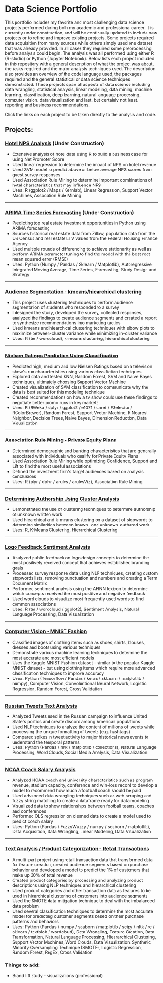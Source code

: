 # Data Science Portfolio
This portfolio includes my favorite and most challenging data science projects performed during both my academic and professional career. It is currently under construction, and will be continually updated to include new projects or to refine and improve existing projects. Some projects required data acquisition from many sources while others simply used one dataset that was already provided. In all cases they required some preprocessing before analysis could begin. The analysis was all performed using either R (R-studio) or Python (Jupyter Notebook). Below lists each project included in this repository with a general description of what the project was about, the tasks required and the major analysis techniques used. The description also provides an overview of the code language used, the packages required and the general statistical or data science techniques demonstrated. These projects span all aspects of data science including data wrangling, statistical analysis, linear modeling, data mining, machine learning, classification, deep learning, natural language processing, computer vision, data visualization and last, but certainly not least, reporting and business recommendations. 

Click the links on each project to be taken directly to the analysis and code.

## Projects:

### [Hotel NPS Analysis](https://github.com/cluceroSy4/Data-Science-Portfolio/blob/master/Hotel%20NPS%20Analysis/IST687%20Project%20Code.R) (Under Construction)
* Extensive analysis of hotel data using R to build a business case for using Net Promoter Score
* Used linear regression to determine the impact of NPS on hotel revenue
* Used SVM model to predict above or below average NPS scores from guest survey responses
* Used Association Rule Mining to determine important combinations of hotel characteristics that may influence NPS
* Uses: R (ggplot2 / Maps / Kernlab), Linear Regression, Support Vector Machines, Assocation Rule Mining

---

### [ARIMA Time Series Forecasting](https://github.com/cluceroSy4/Data-Science-Portfolio/blob/master/ARIMA%20Time%20Series%20Forecasting/Real%20Estate%20Investment%20Markdown%20Files/Real%20Estate%20Investment%20Analysis.md) (Under Construction)
* Predicting top real estate investment opportunities in Python using ARIMA forecasting
* Sources historical real estate data from Zillow, population data from the US Census and real estate LTV values from the Federal Housing Finance Agency
* Used multiple rounds of differencing to achieve stationarity as well as perform ARIMA parameter tuning to find the model with the best root mean squared error (RMSE)
* Uses: Python (Numpy / Pandas / Sklearn / Matplotlib), Autoregressive Integrated Moving Average, Time Series, Forecasting, Study Design and Strategy

---

### [Audience Segmentation - kmeans/hiearchical clustering](https://github.com/cluceroSy4/Data-Science-Portfolio/blob/master/Audience%20Segmentation%20-%20kmeans-hiearchical%20clustering/Audience%20Segmentation%20Analysis.R)
* This project uses clustering techniques to perform audience segmentation of students who responded to a survey
* I designed the study, developed the survey, collected responses, analyzed the findings to create audience segments and created a report to synthesize recommendations into marketing tactics
* Used kmeans and hiearchical clustering techniques with elbow plots to maximize between-cluster variance while minimizing in-cluster variance
* Uses: R (tm / wordcloud), k-means clustering, hierarchical clustering

---

### [Nielsen Ratings Prediction Using Classification](https://github.com/cluceroSy4/Data-Science-Portfolio/blob/master/Nielsen%20Ratings%20Prediction%20-%20SVM%20and%20DataViz/IST565%20Project%20Code.R)
* Predicted high, medium and low Nielsen Ratings based on a television show's run characteristics using various classifiction techniques
* Explored data and tested KNN, Random Forest, SVM and Naive Bayes techniques, ultimately choosing Support Vector Machine
* Created visualization of SVM classification to communicate why the data is best suited for this modeling technique
* Created recommendations on how a tv show could use these findings to negotiate better promo runs in key markets
* Uses: R (RWeka / dplyr / ggplot2 / e1071 / caret / FSelector / RColorBrewer), Random Forest, Support Vector Machine, K Nearest Neighbor, Decision Trees, Naive Bayes, Dimension Reduction, Data Visualization

---

### [Association Rule Mining - Private Equity Plans](https://github.com/cluceroSy4/Data-Science-Portfolio/blob/master/Association%20Rule%20Mining%20-%20Private%20Equity/Private%20Equity%20Association%20Rules%20Analysis.R)
* Determined demographic and banking characteristics that are generally associated with individuals who qualify for Private Equity Plans
* Used Association Rule Mining while optimizing Confidence, Support and Lift to find the most useful associations
* Defined the investment firm's target audiences based on analysis conclusions
* Uses: R (plyr / dplyr / arules / arulesViz), Association Rule Mining

---

### [Determining Authorship Using Cluster Analysis](https://github.com/cluceroSy4/Data-Science-Portfolio/blob/master/Determining%20Authorship%20Using%20Cluster%20Analysis/IST565%20-%20HW4.R)
* Demonstrated the use of clustering techniques to determine authorship of unknown written work
* Used hiearchical and k-means clustering on a dataset of stopwords to determine similarities between known- and unknown-authored work
* Uses: R, K-Means Clustering, Hierarchical Clustering

---

### [Logo Feedback Sentiment Analysis](https://github.com/cluceroSy4/Data-Science-Portfolio/blob/master/Logo%20Feedback%20Sentiment%20Analysis/Scissortail%20Analysis.R)
* Analyzed public feedback on logo design concepts to determine the most positively received concept that achieves established branding goals
* Processed survey response data using NLP techniques, creating custom stopwords lists, removing punctuation and numbers and creating a Term Document Matrix
* Performed sentiment analysis using the AFINN lexicon to determine which concepts received the most positive and negative feedback
* Used word clouds to visualize most frequently used words to find common associations
* Uses: R (tm / wordcloud / ggplot2), Sentiment Analysis, Natural Language Processing, Data Visualization

---

### [Computer Vision - MNIST Fashion](https://github.com/cluceroSy4/Data-Science-Portfolio/blob/master/Computer%20Vision%20-%20MNIST%20Fashion/MNIST%20Fashion%20Analysis.ipynb)
* Classified images of clothing items such as shoes, shirts, blouses, dresses and boots using various techniques 
* Demonstrate various machine learning techniques to determine the most accurate and most efficient models
* Uses the Kaggle MNIST Fashion dataset - similar to the popular Kaggle MNIST dataset - but using clothing items which require more advanced classification techniques to improve accuracy
* Uses: Python (Tensorflow / Pandas / keras / skLearn / matplotlib / numpy), Computer Vision, Convoluntional Neural Network, Logistic Regression, Random Forest, Cross Validation

---

### [Russian Tweets Text Analysis](https://github.com/cluceroSy4/Data-Science-Portfolio/blob/master/Russian%20Tweets%20Text%20Analysis/Russian%20Tweets%20Analysis.ipynb)
* Analyzed Tweets used in the Russian campaign to influence United State's politics and create discord among American populations 
* Used NLP techniques to analyze the content of millions of tweets while processing the unique formatting of tweets (e.g. hashtags) 
* Compared spikes in tweet activity to major historical news events to understand the temporal patterns 
* Uses: Python (Pandas / nltk / matplotlib / collections), Natural Language Processing, Word Clouds, Social Media Analysis, Data Visualization

---

### [NCAA Coach Salary Analysis](https://github.com/cluceroSy4/Data-Science-Portfolio/blob/master/NCAA%20Coach%20Salary%20Analysis/NCAA%20Salary%20Markdown%20Files/IST718Lab1PythonNotebook.md)
* Analyzed NCAA coach and university characteristics such as program revenue, stadium capacity, conference and win-loss record to develop a model to recommend how much a football coach should be paid
* Used advanced data wrangling techniques such as web scraping and fuzzy string matching to create a dataframe ready for data modeling
* Visualized data to show relationships between football teams, coaches and conferences
* Performed OLS regression on cleaned data to create a model used to predict coach salary
* Uses: Python (Pandas / FuzzyWuzzy / numpy / seaborn / matplotlib), Data Acquisition, Data Wrangling, Linear Modeling, Data Visualization

---

### [Text Analysis / Product Categorization - Retail Transactions](https://github.com/cluceroSy4/Data-Science-Portfolio/blob/master/Text%20Analysis%20%26%20Categorization/IST718_Project.ipynb)
* A multi-part project using retail transaction data that transformed data for feature creation, created audience segments based on purchase behavior and developed a model to predict the 1% of customers that make up 30% of total revenue
* Created product categories by processing and analyzing product descriptions using NLP techniques and hierarchical clustering
* Used product categories and other transaction data as features to be used in hiearchical clustering of customers into audience segments
* Used the SMOTE data mitigation technique to deal with the imbalanced data problem
* Used several classification techniques to determine the most accurate model for predicting customer segments based on their purchase patterns and behaviors
* Uses: Python (Pandas / numpy / seaborn / matplotlib / scipy / nltk / re / sklearn / textblob / wordcloud), Data Wrangling, Feature Creation, Data Transformation, Natural Language Processing, Hieararchical Clustering, Support Vector Machines, Word Clouds, Data Visualization, Synthetic Minority Oversampling Technique (SMOTE), Logistic Regression, Random Forest, RegEx, Cross Validation

### Things to add:
* Brand lift study - visualizations (professional)

